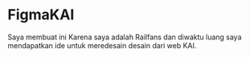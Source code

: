 # FigmaKAI
Saya membuat ini Karena saya adalah Railfans dan diwaktu luang saya mendapatkan ide untuk meredesain desain dari web KAI.
